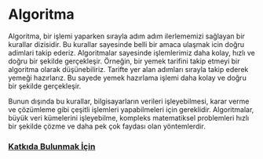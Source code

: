 # Algoritma

Algoritma, bir işlemi yaparken sırayla adım adım ilerlememizi sağlayan bir kurallar dizisidir.
Bu kurallar sayesinde belli bir amaca ulaşmak icin doğru adimlari takip ederiz. Algoritmalar
sayesinde işlemlerimiz daha kolay, hızlı ve doğru bir şekilde gerçekleşir. Örneğin, bir
yemek tarifini takip etmeyi bir algoritma olarak düşünebiliriz. Tarifte yer alan adımları sırayla
takip ederek yemeği hazırlarız. Bu sayede yemek hazırlama işlemi daha kolay ve doğru bir
şekilde gerçekleşir.

Bunun dışında bu kurallar, bilgisayarların verileri işleyebilmesi, karar verme ve çözümleme gibi çeşitli işlemleri yapabilmeleri için gereklidir. Algoritmalar, büyük veri kümelerini işleyebilme, kompleks matematiksel problemleri hızlı bir şekilde çözme ve daha pek çok faydası olan yöntemlerdir.

### [Katkıda Bulunmak İçin](https://learn.microsoft.com/tr-tr/training/modules/contribute-open-source/)





